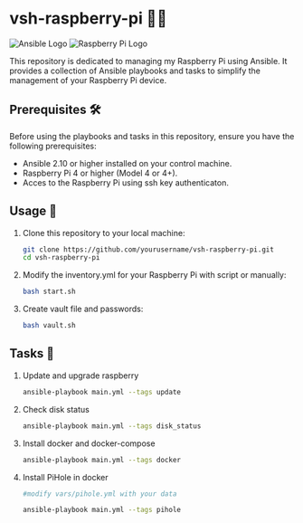 # vsh-raspberry-pi  🍓🔧

![Ansible Logo](https://img.shields.io/badge/Ansible-2.10%2B-blue?style=for-the-badge)
![Raspberry Pi Logo](https://img.shields.io/badge/Raspberry%20Pi-4%20%7C%204%20%2B-ff4141?style=for-the-badge)


This repository is dedicated to managing my Raspberry Pi using Ansible. 
It provides a collection of Ansible playbooks and tasks to simplify the management of your Raspberry Pi device.

## Prerequisites 🛠️

Before using the playbooks and tasks in this repository, ensure you have the following prerequisites:

- Ansible 2.10 or higher installed on your control machine.
- Raspberry Pi 4 or higher (Model 4 or 4+).
- Acces to the Raspberry Pi using ssh key authenticaton.

## Usage 🚀

1. Clone this repository to your local machine:

   ```bash
   git clone https://github.com/yourusername/vsh-raspberry-pi.git
   cd vsh-raspberry-pi

2. Modify the inventory.yml for your Raspberry Pi with script or manually:

     ```bash
     bash start.sh

3. Create vault file and passwords:

     ```bash
     bash vault.sh

## Tasks 📃

1. Update and upgrade raspberry

     ```bash
     ansible-playbook main.yml --tags update

2. Check disk status

     ```bash
     ansible-playbook main.yml --tags disk_status
    
3. Install docker and docker-compose

     ```bash
     ansible-playbook main.yml --tags docker

4. Install PiHole in docker

     ```bash
     #modify vars/pihole.yml with your data

     ansible-playbook main.yml --tags pihole

